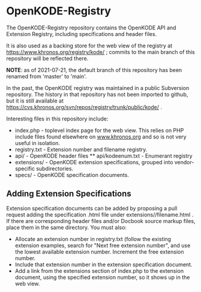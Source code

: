 # OpenKODE-Registry

The OpenKODE-Registry repository contains the OpenKODE API and Extension
Registry, including specifications and header files.

It is also used as a backing store for the web view of the registry at
https://www.khronos.org/registry/kode/ ; commits to the main branch of
this repository will be reflected there.

**NOTE**: as of 2021-07-21, the default branch of this repository has
been renamed from 'master' to 'main'.

In the past, the OpenKODE registry was maintained in a public Subversion
repository. The history in that repository has not been imported to github,
but it is still available at
https://cvs.khronos.org/svn/repos/registry/trunk/public/kode/ .

Interesting files in this repository include:

* index.php - toplevel index page for the web view. This relies on PHP
  include files found elsewhere on www.khronos.org and so is not very useful
  in isolation.
* registry.txt - Extension number and filename registry.
* api/ - OpenKODE header files
** api/kodeenum.txt - Enumerant registry
* extensions/ - OpenKODE extension specifications, grouped into
  vendor-specific subdirectories.
* specs/ - OpenKODE specification documents.


## Adding Extension Specifications

Extension specification documents can be added by proposing a pull request
adding the specification .html file under
extensions/<vendor>/filename.html . If there are corresponding header files
and/or Docbook source markup files, place them in the same directory. You
must also:

* Allocate an extension number in registry.txt (follow the existing
  extension examples, search for "Next free extension number", and use the
  lowest available extension number. Increment the free extension number.
* Include that extension number in the extension specification document.
* Add a link from the extensions section of index.php to the extension
  document, using the specified extension number, so it shows up in the web
  view.
